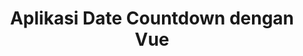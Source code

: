 ---
title: "Aplikasi Date Countdown dengan Vue"
link: "https://github.com/ibrahimalanshor/date-countdown"
type: "vue"
---